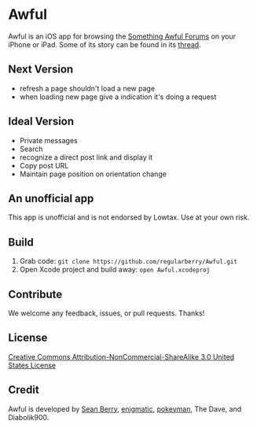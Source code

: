 Awful
=====

Awful is an iOS app for browsing the [Something Awful Forums][forums] on your iPhone or iPad. Some of its story can be found in its [thread][].

[forums]: http://forums.somethingawful.com
[thread]: http://forums.somethingawful.com/showthread.php?threadid=3381510

Next Version
----------------
* refresh a page shouldn't load a new page
* when loading new page give a indication it's doing a request

Ideal Version
----------------------
* Private messages
* Search
* recognize a direct post link and display it
* Copy post URL
* Maintain page position on orientation change

An unofficial app
-----------------

This app is unofficial and is not endorsed by Lowtax. Use at your own risk.

Build
-----

1. Grab code: `git clone https://github.com/regularberry/Awful.git`
2. Open Xcode project and build away: `open Awful.xcodeproj`

Contribute
----------

We welcome any feedback, issues, or pull requests. Thanks!

License
-------

[Creative Commons Attribution-NonCommercial-ShareAlike 3.0 United States License](http://creativecommons.org/licenses/by-nc-sa/3.0/us/)

Credit
------

Awful is developed by [Sean Berry](https://github.com/regularberry), [enigmatic](https://github.com/enigmatic), [pokeyman](https://github.com/nolanw), The Dave, and Diabolik900.
